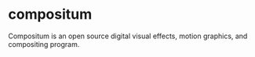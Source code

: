 # compositum
Compositum is an open source digital visual effects, motion graphics, and compositing program.
